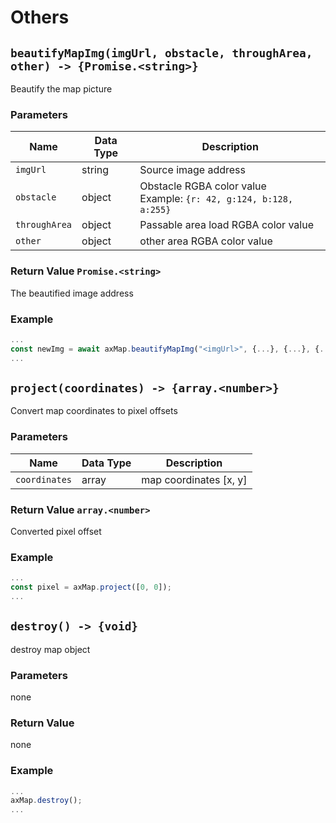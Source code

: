# Others

## `beautifyMapImg(imgUrl, obstacle, throughArea, other) -> {Promise.<string>}`

Beautify the map picture

### Parameters

| Name | Data Type | Description |
| ------------- | -------- | ------------------------------------------------------------ |
| `imgUrl` | string | Source image address |
| `obstacle` | object | Obstacle RGBA color value<br/>Example: `{r: 42, g:124, b:128, a:255}` |
| `throughArea` | object | Passable area load RGBA color value |
| `other` | object | other area RGBA color value |

### Return Value `Promise.<string>`

The beautified image address

### Example

```javascript
...
const newImg = await axMap.beautifyMapImg("<imgUrl>", {...}, {...}, {...});
...
```

## `project(coordinates) -> {array.<number>}`

Convert map coordinates to pixel offsets

### Parameters

| Name | Data Type | Description |
| ------------- | ------------- | --------------- |
| `coordinates` | array<number> | map coordinates [x, y] |

### Return Value `array.<number>`

Converted pixel offset

### Example

```javascript
...
const pixel = axMap.project([0, 0]);
...
```

## `destroy() -> {void}`

destroy map object

### Parameters

none

### Return Value

none

### Example

```javascript
...
axMap.destroy();
...
```
